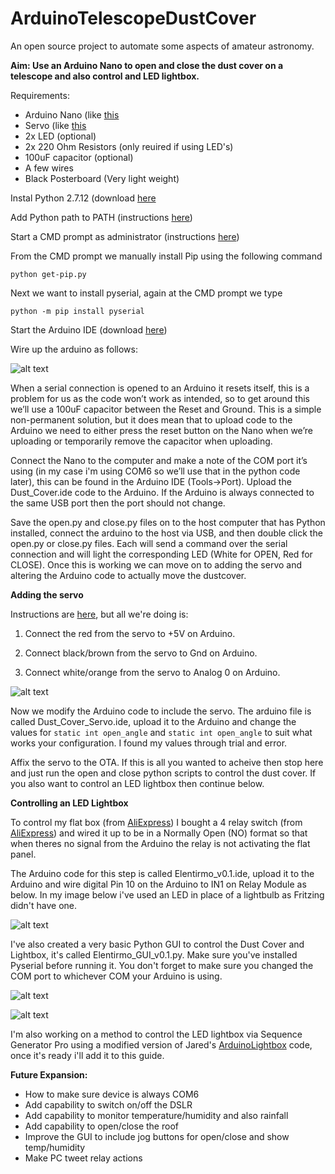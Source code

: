 # ArduinoTelescopeDustCover
An open source project to automate some aspects of amateur astronomy.

**Aim: Use an Arduino Nano to open and close the dust cover on a telescope and also control and LED lightbox.**

Requirements:
- Arduino Nano (like [this](https://www.aliexpress.com/item/Nano-3-0-controller-compatible-with-arduino-nano-CH340-USB-driver-with-CABLE-NANO-V3-0/32478082112.html?spm=2114.01010208.3.11.omwhu1&ws_ab_test=searchweb0_0,searchweb201602_5_10065_10068_10084_10083_10080_10082_10081_10060_10061_10062_10056_10055_10054_10059_10078_10079_10073_10096_10070_10100_10052_423_10050_10051_424,searchweb201603_8&btsid=b7afc5ec-93f1-4158-8d06-f842e11ed59a )
- Servo (like [this](https://www.aliexpress.com/item/Micro-9g-servo-RC-SG90-Aircraft-airplane-model-parts-for-Unique-model-Biplane-Helicopter-Accessories/32677485253.html?spm=2114.01010208.3.21.hMGnOQ&ws_ab_test=searchweb0_0,searchweb201602_5_10065_10068_10084_10083_10080_10082_10081_10060_10061_10062_10056_10055_10054_10059_10078_10079_10073_10096_10070_10100_10052_423_10050_10051_424,searchweb201603_8&btsid=b4745c77-5a61-4155-9d28-949cdfefc80d )
- 2x LED (optional)
- 2x 220 Ohm Resistors (only reuired if using LED's)
- 100uF capacitor (optional)
- A few wires
- Black Posterboard (Very light weight)

Instal Python 2.7.12 (download [here](https://www.python.org/downloads/)

Add Python path to PATH (instructions [here](http://stackoverflow.com/questions/3701646/how-to-add-to-the-pythonpath-in-windows-7))

Start a CMD prompt as administrator (instructions [here](https://technet.microsoft.com/en-us/library/cc947813(v=ws.10).aspx)) 

From the CMD prompt we manually install Pip using the following command

`python get-pip.py`

Next we want to install pyserial, again at the CMD prompt we type

`python -m pip install pyserial`

Start the Arduino IDE (download [here](https://www.arduino.cc/en/Main/Software))

Wire up the arduino as follows: 

![alt text][basic]

[basic]: http://i.imgur.com/s5vJ4pn.png

When a serial connection is opened to an Arduino it resets itself, this is a problem for us as the code won’t work as intended, so to get around this we’ll use a 100uF capacitor between the Reset and Ground. This is a simple non-permanent solution, but it does mean that to upload code to the Arduino we need to either press the reset button on the Nano when we’re uploading or temporarily remove the capacitor when uploading.

Connect the Nano to the computer and make a note of the COM port it’s using (in my case i'm using COM6 so we’ll use that in the python code later), this can be found in the Arduino IDE (Tools->Port). Upload the Dust_Cover.ide code to the Arduino. If the Arduino is always connected to the same USB port then the port should not change.

Save the open.py and close.py files on to the host computer that has Python installed, connect the arduino to the host via USB, and then double click the open.py or close.py files. Each will send a command over the serial connection and will light the corresponding LED (White for OPEN, Red for CLOSE). Once this is working we can move on to adding the servo and altering the Arduino code to actually move the dustcover.

**Adding the servo**

Instructions are [here](http://playground.arduino.cc/Learning/SingleServoExample), but all we're doing is:

1. Connect the red from the servo to +5V on Arduino.

2. Connect black/brown from the servo to Gnd on Arduino.

3. Connect white/orange from the servo to Analog 0 on Arduino.

![alt text][servo]

[servo]: http://i.imgur.com/UXRSnkK.png

Now we modify the Arduino code to include the servo. The arduino file is called Dust_Cover_Servo.ide, upload it to the Arduino and change the values for `static int open_angle` and `static int open_angle` to suit what works your configuration. I found my values through trial and error.

Affix the servo to the OTA. If this is all you wanted to acheive then stop here and just run the open and close python scripts to control the dust cover. If you also want to control an LED lightbox then continue below.

**Controlling an LED Lightbox**

To control my flat box (from [AliExpress](https://www.aliexpress.com/item/LED-panel-light-square-lampada-300x300-18W-high-bright-led-indoor-ceiling-lamp-SMD5630-white-warm/1785529655.html)) I bought a 4 relay switch (from [AliExpress](https://www.aliexpress.com/item/Brand-New-5V-4-Channel-Relay-Module-for-Arduino-PIC-ARM-DSP-AVR-Raspberry-Pi/1952619257.html)) and wired it up to be in a Normally Open (NO) format so that when theres no signal from the Arduino the relay is not activating the flat panel.

The Arduino code for this step is called Elentirmo_v0.1.ide, upload it to the Arduino and wire digital Pin 10 on the Arduino to IN1 on Relay Module as below. In my image below i've used an LED in place of a lightbulb as Fritzing didn't have one.

![alt text][relay]

[relay]: http://i.imgur.com/iq4v8A0.png

I've also created a very basic Python GUI to control the Dust Cover and Lightbox, it's called Elentirmo_GUI_v0.1.py. Make sure you've installed Pyserial before running it. You don't forget to make sure you changed the COM port to whichever COM your Arduino is using.

![alt text][GUI1]

[GUI1]: http://i.imgur.com/ZBYA1Sw.png

![alt text][GUI2]

[GUI2]: http://i.imgur.com/v5vNbDZ.png

I'm also working on a method to control the LED lightbox via Sequence Generator Pro using a modified version of Jared's [ArduinoLightbox](https://github.com/jwellman80/ArduinoLightbox) code, once it's ready i'll add it to this guide.

**Future Expansion:**
- How to make sure device is always COM6
- Add capability to switch on/off the DSLR
- Add capability to monitor temperature/humidity and also rainfall
- Add capability to open/close the roof
- Improve the GUI to include jog buttons for open/close and show temp/humidity
- Make PC tweet relay actions
